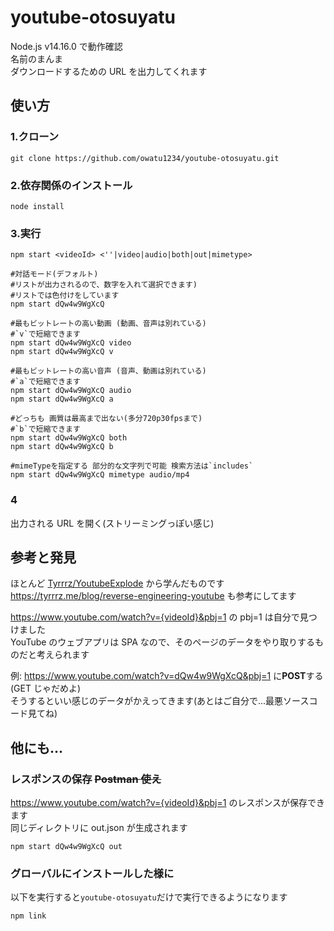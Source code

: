 # youtube-otosuyatu

Node.js v14.16.0 で動作確認  
名前のまんま  
ダウンロードするための URL を出力してくれます

## 使い方

### 1.クローン

```
git clone https://github.com/owatu1234/youtube-otosuyatu.git
```

### 2.依存関係のインストール

```
node install
```

### 3.実行

```shell
npm start <videoId> <''|video|audio|both|out|mimetype>

#対話モード(デフォルト)
#リストが出力されるので、数字を入れて選択できます)
#リストでは色付けをしています
npm start dQw4w9WgXcQ

#最もビットレートの高い動画 (動画、音声は別れている)
#`v`で短縮できます
npm start dQw4w9WgXcQ video
npm start dQw4w9WgXcQ v

#最もビットレートの高い音声 (音声、動画は別れている)
#`a`で短縮できます
npm start dQw4w9WgXcQ audio
npm start dQw4w9WgXcQ a

#どっちも 画質は最高まで出ない(多分720p30fpsまで)
#`b`で短縮できます
npm start dQw4w9WgXcQ both
npm start dQw4w9WgXcQ b

#mimeTypeを指定する 部分的な文字列で可能 検索方法は`includes`
npm start dQw4w9WgXcQ mimetype audio/mp4
```

### 4

出力される URL を開く(ストリーミングっぽい感じ)

## 参考と発見

ほとんど [Tyrrrz/YoutubeExplode](https://github.com/Tyrrrz/YoutubeExplode) から学んだものです  
https://tyrrrz.me/blog/reverse-engineering-youtube も参考にしてます

https://www.youtube.com/watch?v={videoId}&pbj=1 の pbj=1 は自分で見つけました  
YouTube のウェブアプリは SPA なので、そのページのデータをやり取りするものだと考えられます

例: https://www.youtube.com/watch?v=dQw4w9WgXcQ&pbj=1 に**POST**する(GET じゃだめよ)  
そうするといい感じのデータがかえってきます(あとはご自分で...最悪ソースコード見てね)

## 他にも...

### レスポンスの保存 ~~Postman 使え~~

https://www.youtube.com/watch?v={videoId}&pbj=1 のレスポンスが保存できます  
同じディレクトリに out.json が生成されます

```shell
npm start dQw4w9WgXcQ out
```

### グローバルにインストールした**様に**

以下を実行すると`youtube-otosuyatu`だけで実行できるようになります

```shell
npm link
```
